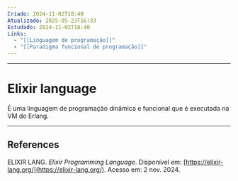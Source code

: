 ```yaml
---
Criado: 2024-11-02T18:40
Atualizado: 2025-05-23T16:33
Estudado: 2024-11-02T18:40
Links:
  - "[[Linguagem de programação]]"
  - "[[Paradigma funcional de programação]]"
---
```

---
# Elixir language

É uma linguagem de programação dinâmica e funcional que é executada na VM do Erlang.


---
## References

ELIXIR LANG. _Elixir Programming Language_. Disponível em: [https://elixir-lang.org/](https://elixir-lang.org/). Acesso em: 2 nov. 2024.